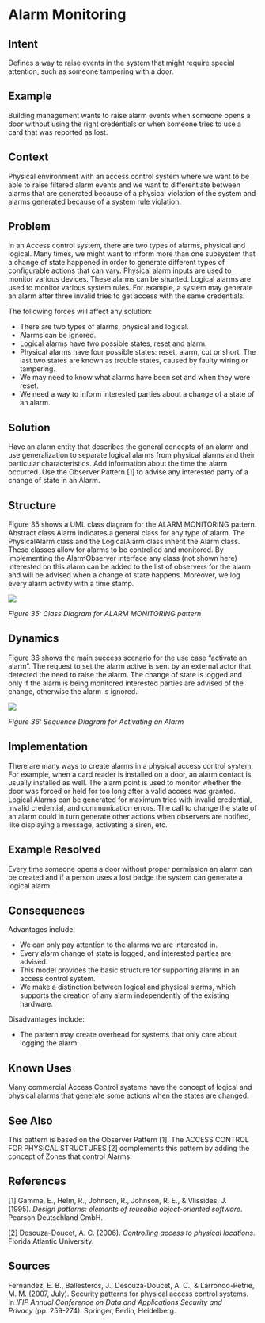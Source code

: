 # **Alarm Monitoring**

## **Intent**
Defines a way to raise events in the system that might require special attention, such as someone tampering with a door.

## **Example**
Building management wants to raise alarm events when someone opens a door without using the right credentials or when someone tries to use a card that was reported as lost.

## **Context**
Physical environment with an access control system where we want to be able to raise filtered alarm events and we want to differentiate between alarms that are generated because of a physical violation of the system and alarms generated because of a system rule violation.

## **Problem**
In an Access control system, there are two types of alarms, physical and logical. Many times, we might want to inform more than one subsystem that a change of state happened in order to generate different types of configurable actions that can vary. Physical alarm inputs are used to monitor various devices. These alarms can be shunted. Logical alarms are used to monitor various system rules. For example, a system may generate an alarm after three invalid tries to get access with the same credentials.

The following forces will affect any solution: 

- There are two types of alarms, physical and logical. 
- Alarms can be ignored. 
- Logical alarms have two possible states, reset and alarm.
- Physical alarms have four possible states: reset, alarm, cut or short. The last two states are known as trouble states, caused by faulty wiring or tampering. 
- We may need to know what alarms have been set and when they were reset. 
- We need a way to inform interested parties about a change of a state of an alarm.

## **Solution**
Have an alarm entity that describes the general concepts of an alarm and use generalization to separate logical alarms from physical alarms and their particular characteristics. Add information about the time the alarm occurred. Use the Observer Pattern [1] to advise any interested party of a change of state in an Alarm.

## **Structure**
Figure 35 shows a UML class diagram for the ALARM MONITORING pattern. Abstract class Alarm indicates a general class for any type of alarm. The PhysicalAlarm class and the LogicalAlarm class inherit the Alarm class. These classes allow for alarms to be controlled and monitored. By implementing the AlarmObserver interface any class (not shown here) interested on this alarm can be added to the list of observers for the alarm and will be advised when a change of state happens. Moreover, we log every alarm activity with a time stamp.

![](./Images/alarm_monitoring_structure.png)

*Figure 35: Class Diagram for ALARM MONITORING pattern*

## **Dynamics**
Figure 36 shows the main success scenario for the use case “activate an alarm”. The request to set the alarm active is sent by an external actor that detected the need to raise the alarm. The change of state is logged and only if the alarm is being monitored interested parties are advised of the change, otherwise the alarm is ignored.

![](./Images/alarm_monitoring_dynamics.png)

*Figure 36: Sequence Diagram for Activating an Alarm*

## **Implementation**
There are many ways to create alarms in a physical access control system. For example, when a card reader is installed on a door, an alarm contact is usually installed as well. The alarm point is used to monitor whether the door was forced or held for too long after a valid access was granted. Logical Alarms can be generated for maximum tries with invalid credential, invalid credential, and communication errors. The call to change the state of an alarm could in turn generate other actions when observers are notified, like displaying a message, activating a siren, etc.

## **Example Resolved**
Every time someone opens a door without proper permission an alarm can be created and if a person uses a lost badge the system can generate a logical alarm.

## **Consequences**
Advantages include: 

- We can only pay attention to the alarms we are interested in.
- Every alarm change of state is logged, and interested parties are advised. 
- This model provides the basic structure for supporting alarms in an access control system. 
- We make a distinction between logical and physical alarms, which supports the creation of any alarm independently of the existing hardware.

Disadvantages include: 

- The pattern may create overhead for systems that only care about logging the alarm.

## **Known Uses**
Many commercial Access Control systems have the concept of logical and physical alarms that generate some actions when the states are changed.

## **See Also**
This pattern is based on the Observer Pattern [1]. The ACCESS CONTROL FOR PHYSICAL STRUCTURES [2] complements this pattern by adding the concept of Zones that control Alarms.

## **References**

[1] Gamma, E., Helm, R., Johnson, R., Johnson, R. E., & Vlissides, J. (1995). *Design patterns: elements of reusable object-oriented software*. Pearson Deutschland GmbH.

[2] Desouza-Doucet, A. C. (2006). *Controlling access to physical locations*. Florida Atlantic University.

## **Sources**
Fernandez, E. B., Ballesteros, J., Desouza-Doucet, A. C., & Larrondo-Petrie, M. M. (2007, July). Security patterns for physical access control systems. In *IFIP Annual Conference on Data and Applications Security and Privacy* (pp. 259-274). Springer, Berlin, Heidelberg.

